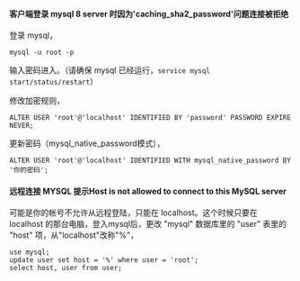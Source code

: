 #### 客户端登录 mysql 8 server 时因为'caching_sha2_password'问题连接被拒绝

 登录 mysql，

```
mysql -u root -p
```

输入密码进入。（请确保 mysql 已经运行，`service mysql start/status/restart`）

修改加密规则，

```
ALTER USER 'root'@'localhost' IDENTIFIED BY 'password' PASSWORD EXPIRE NEVER;
```

更新密码（mysql_native_password模式），

```
ALTER USER 'root'@'localhost' IDENTIFIED WITH mysql_native_password BY '你的密码';
```

#### 远程连接 MYSQL 提示Host is not allowed to connect to this MySQL server

可能是你的帐号不允许从远程登陆，只能在 localhost。这个时候只要在 localhost 的那台电脑，登入mysql后，更改 "mysql" 数据库里的 "user" 表里的 "host" 项，从"localhost"改称"%"，

```
use mysql;
update user set host = '%' where user = 'root';
select host, user from user;
```